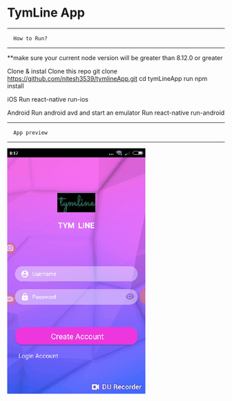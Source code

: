 # TymLine App

------------------------------------------------
      How to Run?
------------------------------------------------

**make sure your current node version will be greater than 8.12.0 or greater

Clone & instal
   Clone this repo git clone https://github.com/nitesh3539/tymlineApp.git
   cd tymLineApp
   run npm install

iOS
   Run react-native run-ios

Android
   Run android avd and start an emulator
   Run react-native run-android

------------------------------------------------
      App preview
------------------------------------------------

![](tymLine_login.gif)